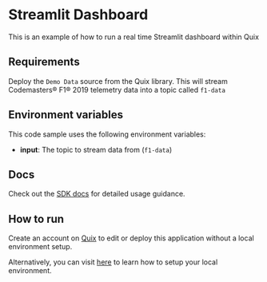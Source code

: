 # Streamlit Dashboard

This is an example of how to run a real time Streamlit dashboard within Quix

## Requirements

Deploy the `Demo Data` source from the Quix library. This will stream Codemasters&reg; F1&reg; 2019 telemetry data into a topic called `f1-data`

## Environment variables

This code sample uses the following environment variables:

- **input**: The topic to stream data from (`f1-data`)

## Docs
Check out the [SDK docs](https://docs.quix.io/sdk-intro.html) for detailed usage guidance.

## How to run
Create an account on [Quix](https://portal.platform.quix.ai/self-sign-up?xlink=github) to edit or deploy this application without a local environment setup.

Alternatively, you can visit [here](https://docs.quix.io/sdk/python-setup.html) to learn how to setup your local environment.